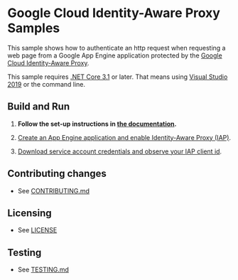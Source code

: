 # Google Cloud Identity-Aware Proxy Samples

This sample shows how to authenticate an http request when requesting a web page from
a Google App Engine application protected by the [Google Cloud Identity-Aware Proxy](http://cloud.google.com/iap).

This sample requires [.NET Core 3.1](https://www.microsoft.com/net/core) or later.
That means using [Visual Studio 2019](https://www.visualstudio.com/) or the command line.

## Build and Run

1.  **Follow the set-up instructions in [the documentation](https://cloud.google.com/dotnet/docs/setup).**

1.  [Create an App Engine application and enable Identity-Aware Proxy (IAP)](https://cloud.google.com/iap/docs/app-engine-quickstart).

1.  [Download service account credentials and observe your IAP client id](https://cloud.google.com/iap/docs/authentication-howto#iap-make-request-csharp).

## Contributing changes

* See [CONTRIBUTING.md](../../CONTRIBUTING.md)

## Licensing

* See [LICENSE](../../LICENSE)

## Testing

* See [TESTING.md](../../TESTING.md)
